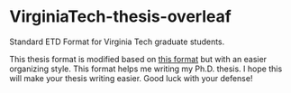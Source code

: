 # VirginiaTech-thesis-overleaf
Standard ETD Format for Virginia Tech graduate students.

This thesis format is modified based on [this format](https://www.overleaf.com/latex/templates/virginia-tech-etd-template/cpqhbscstfrx#.WusPwtMvxBw) but with an easier organizing style.  This format helps me writing my Ph.D. thesis. I hope this will make your thesis writing easier. Good luck with your defense!
